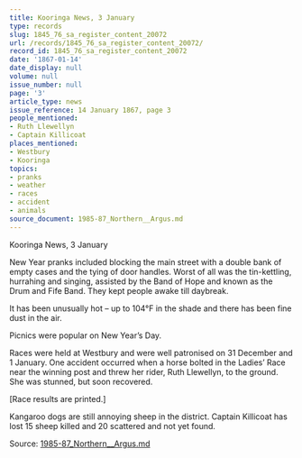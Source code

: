 ```yaml
---
title: Kooringa News, 3 January
type: records
slug: 1845_76_sa_register_content_20072
url: /records/1845_76_sa_register_content_20072/
record_id: 1845_76_sa_register_content_20072
date: '1867-01-14'
date_display: null
volume: null
issue_number: null
page: '3'
article_type: news
issue_reference: 14 January 1867, page 3
people_mentioned:
- Ruth Llewellyn
- Captain Killicoat
places_mentioned:
- Westbury
- Kooringa
topics:
- pranks
- weather
- races
- accident
- animals
source_document: 1985-87_Northern__Argus.md
---
```


Kooringa News, 3 January

New Year pranks included blocking the main street with a double bank of empty cases and the tying of door handles.  Worst of all was the tin-kettling, hurrahing and singing, assisted by the Band of Hope and known as the Drum and Fife Band.  They kept people awake till daybreak.

It has been unusually hot – up to 104°F in the shade and there has been fine dust in the air.

Picnics were popular on New Year’s Day.

Races were held at Westbury and were well patronised on 31 December and 1 January.  One accident occurred when a horse bolted in the Ladies’ Race near the winning post and threw her rider, Ruth Llewellyn, to the ground.  She was stunned, but soon recovered.

[Race results are printed.]

Kangaroo dogs are still annoying sheep in the district.  Captain Killicoat has lost 15 sheep killed and 20 scattered and not yet found.

Source: [1985-87_Northern__Argus.md](/downloads/markdown/1985-87_Northern__Argus.md)

